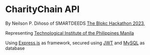 # CharityChain API
 By Neilson P. Diñoso of SMARTDEEDS [The Blokc Hackathon 2023](https://www.facebook.com/Theblokcofficial),

Representing [Technological Institute of the Philippines Manila](https://www.tip.edu.ph/)







Using [Express.js](https://expressjs.com/) as framework, secured using [JWT](https://jwt.io/) and [MySQL](https://www.mysql.com/) as database
